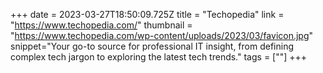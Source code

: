 +++
date = 2023-03-27T18:50:09.725Z
title = "Techopedia"
link = "https://www.techopedia.com/"
thumbnail = "https://www.techopedia.com/wp-content/uploads/2023/03/favicon.jpg"
snippet="Your go-to source for professional IT insight, from defining complex tech jargon to exploring the latest tech trends."
tags = [""]
+++
